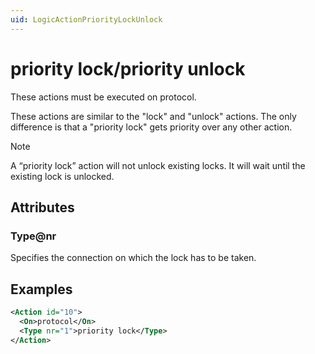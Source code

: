 ```yaml
---
uid: LogicActionPriorityLockUnlock
---
```


# priority lock/priority unlock

These actions must be executed on protocol.

These actions are similar to the "lock" and "unlock" actions. The only difference is that a "priority lock" gets priority over any other action.

> [!NOTE]
> A “priority lock” action will not unlock existing locks. It will wait until the existing lock is unlocked.

## Attributes

### Type@nr

Specifies the connection on which the lock has to be taken.

## Examples

```xml
<Action id="10">
  <On>protocol</On>
  <Type nr="1">priority lock</Type>
</Action>
```
